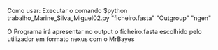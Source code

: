 Como usar: Executar o comando $python trabalho_Marine_Silva_Miguel02.py "ficheiro.fasta" "Outgroup" "ngen"

O Programa irá apresentar no output o ficheiro.fasta escolhido pelo utilizador em formato nexus com o MrBayes
